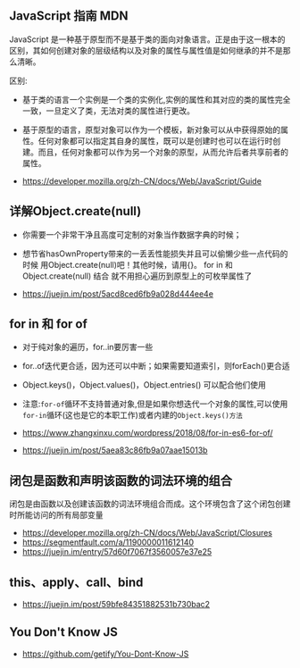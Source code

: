 
## JavaScript 指南 MDN

JavaScript 是一种基于原型而不是基于类的面向对象语言。正是由于这一根本的区别，其如何创建对象的层级结构以及对象的属性与属性值是如何继承的并不是那么清晰。

区别:
* 基于类的语言一个实例是一个类的实例化,实例的属性和其对应的类的属性完全一致，一旦定义了类，无法对类的属性进行更改。
* 基于原型的语言，原型对象可以作为一个模板，新对象可以从中获得原始的属性。任何对象都可以指定其自身的属性，既可以是创建时也可以在运行时创建。而且，任何对象都可以作为另一个对象的原型，从而允许后者共享前者的属性。

* https://developer.mozilla.org/zh-CN/docs/Web/JavaScript/Guide

## 详解Object.create(null)

* 你需要一个非常干净且高度可定制的对象当作数据字典的时候；
* 想节省hasOwnProperty带来的一丢丢性能损失并且可以偷懒少些一点代码的时候
用Object.create(null)吧！其他时候，请用{}。
for in 和 Object.create(null) 结合 就不用担心遍历到原型上的可枚举属性了

* https://juejin.im/post/5acd8ced6fb9a028d444ee4e

## for in 和 for of

* 对于纯对象的遍历，for..in要厉害一些
* for..of迭代更合适，因为还可以中断；如果需要知道索引，则forEach()更合适
* Object.keys()，Object.values()，Object.entries() 可以配合他们使用
* 注意:`for-of`循环不支持普通对象,但是如果你想迭代一个对象的属性,可以使用`for-in`循环(这也是它的本职工作)或者内建的`Object.keys()方法`

* https://www.zhangxinxu.com/wordpress/2018/08/for-in-es6-for-of/
* https://juejin.im/post/5aea83c86fb9a07aae15013b


## 闭包是函数和声明该函数的词法环境的组合
  闭包是由函数以及创建该函数的词法环境组合而成。这个环境包含了这个闭包创建时所能访问的所有局部变量
  * https://developer.mozilla.org/zh-CN/docs/Web/JavaScript/Closures
  * https://segmentfault.com/a/1190000011612140
  * https://juejin.im/entry/57d60f7067f3560057e37e25

## this、apply、call、bind
  * https://juejin.im/post/59bfe84351882531b730bac2

## You Don't Know JS
  * https://github.com/getify/You-Dont-Know-JS
